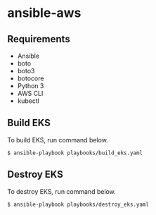 # ansible-aws

## Requirements
* Ansible
* boto
* boto3
* botocore
* Python 3
* AWS CLI
* kubectl

## Build EKS
To build EKS, run command below.

```
$ ansible-playbook playbooks/build_eks.yaml
```

## Destroy EKS
To destroy EKS, run command below.

```
$ ansible-playbook playbooks/destroy_eks.yaml
```